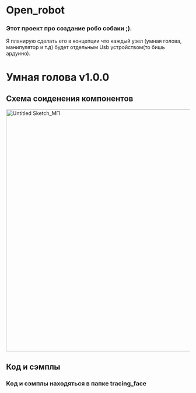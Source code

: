 # Open_robot
### Этот проект про создание робо собаки ;). 
Я планирую сделать его в концепции что каждый узел (умная голова, манипулятор и т.д) будет отдельным Usb устройством(то бишь ардуино).
# Умная голова v1.0.0
## Схема соиденения компонентов
<img width="1677" height="663" alt="Untitled Sketch_МП" src="https://github.com/user-attachments/assets/a1731e22-c9c2-4350-882c-bae5c23f1c5e" />

## Код и сэмплы
### Код и сэмплы **находяться в папке tracing_face**

